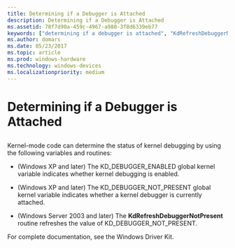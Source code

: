 ```yaml
---
title: Determining if a Debugger is Attached
description: Determining if a Debugger is Attached
ms.assetid: 78f7d90a-459c-4967-a980-3f8d6339eb77
keywords: ["determining if a debugger is attached", "KdRefreshDebuggerNotPresent function", "KD_DEBUGGER_ENABLED global variable", "KD_DEBUGGER_NOT_PRESENT global variable"]
ms.author: domars
ms.date: 05/23/2017
ms.topic: article
ms.prod: windows-hardware
ms.technology: windows-devices
ms.localizationpriority: medium
---
```


# Determining if a Debugger is Attached


## <span id="ddk_determining_if_a_debugger_is_attached_dbg"></span><span id="DDK_DETERMINING_IF_A_DEBUGGER_IS_ATTACHED_DBG"></span>


Kernel-mode code can determine the status of kernel debugging by using the following variables and routines:

-   (Windows XP and later) The KD\_DEBUGGER\_ENABLED global kernel variable indicates whether kernel debugging is enabled.

-   (Windows XP and later) The KD\_DEBUGGER\_NOT\_PRESENT global kernel variable indicates whether a kernel debugger is currently attached.

-   (Windows Server 2003 and later) The **KdRefreshDebuggerNotPresent** routine refreshes the value of KD\_DEBUGGER\_NOT\_PRESENT.

For complete documentation, see the Windows Driver Kit.

 

 





